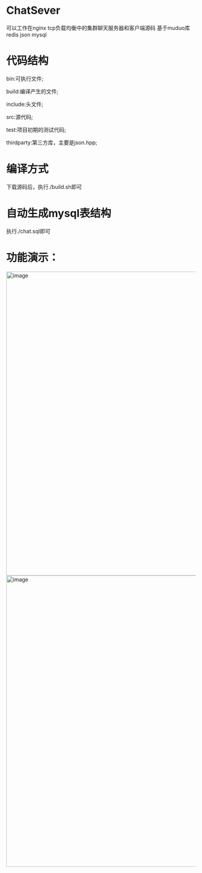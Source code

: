 # ChatSever
可以工作在nginx tcp负载均衡中的集群聊天服务器和客户端源码 基于muduo库 redis json mysql

# 代码结构
bin:可执行文件;

build:编译产生的文件;

include:头文件;

src:源代码;

test:项目初期的测试代码;

thirdparty:第三方库，主要是json.hpp;


# 编译方式
下载源码后，执行./build.sh即可

# 自动生成mysql表结构
执行./chat.sql即可


# 功能演示：

<img width="732" height="809" alt="image" src="https://github.com/user-attachments/assets/98248ea8-f3e1-4a5b-8314-d32986b480ea" />

<img width="1139" height="775" alt="image" src="https://github.com/user-attachments/assets/22e6e913-6e2d-46f8-b3ca-4db972ba162d" />

